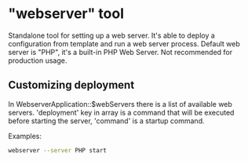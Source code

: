 "webserver" tool
================

Standalone tool for setting up a web server. 
It's able to deploy a configuration from template and run a web server process.
Default web server is "PHP", it's a built-in PHP Web Server. Not recommended for production usage.

## Customizing deployment
In WebserverApplication::$webServers there is a list of available web servers.
'deployment' key in array is a command that will be executed before starting the server, 'command' is a startup command.


Examples:

```bash
webserver --server PHP start
```